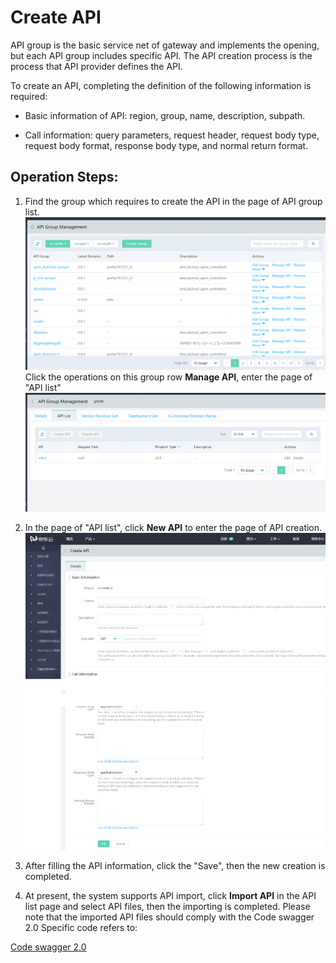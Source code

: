 # Create API

API group is the basic service net of gateway and implements the opening, but each API group includes specific API. The API creation process is the process that API provider defines the API.

To create an API, completing the definition of the following information is required:

* Basic information of API: region, group, name, description, subpath.

* Call information: query parameters, request header, request body type, request body format, response body type, and normal return format.



## Operation Steps:

1. Find the group which requires to create the API in the page of API group list.
 ![API Group Management](../../../../../image/Internet-Middleware/API-Gateway/apigroup-1.png)
 Click the operations on this group row **Manage API**, enter the page of "API list"
 ![API list ](../../../../../image/Internet-Middleware/API-Gateway/apigroup-apilist.png)

2. In the page of "API list", click **New API** to enter the page of API creation.
![Create new API](../../../../../image/Internet-Middleware/API-Gateway/apigroup-addapi.png)
   
3. After filling the API information, click the "Save", then the new creation is completed.

4. At present, the system supports API import, click **Import API** in the API list page and select API files, then the importing is completed. Please note that the imported API files should comply with the Code swagger 2.0 Specific code refers to:

[Code swagger 2.0](http://editor.swagger.io/)  



